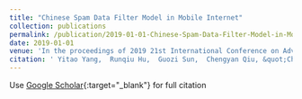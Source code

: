 ```yaml
---
title: "Chinese Spam Data Filter Model in Mobile Internet"
collection: publications
permalink: /publication/2019-01-01-Chinese-Spam-Data-Filter-Model-in-Mobile-Internet
date: 2019-01-01
venue: 'In the proceedings of 2019 21st International Conference on Advanced Communication Technology (ICACT)'
citation: ' Yitao Yang,  Runqiu Hu,  Guozi Sun,  Chengyan Qiu, &quot;Chinese Spam Data Filter Model in Mobile Internet.&quot; In the proceedings of 2019 21st International Conference on Advanced Communication Technology (ICACT), 2019.'
---
```

Use [Google Scholar](https://scholar.google.com/scholar?q=Chinese+Spam+Data+Filter+Model+in+Mobile+Internet){:target="_blank"} for full citation